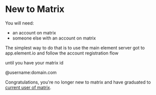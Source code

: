 # New to Matrix

You will need:

- an account on matrix
- someone else with an account on matrix

The simplest way to do that is to use the main element server
got to app.element.io and follow the account registration flow

until you have your matrix id

@username:domain.com

Congratulations, you're no longer new to matrix and have graduated to [current user of matrix](./current.html).